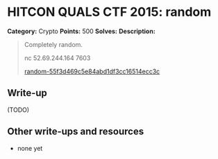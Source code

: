 # HITCON QUALS CTF 2015: random

**Category:** Crypto
**Points:** 500
**Solves:** 
**Description:**

> Completely random.
>
> nc 52.69.244.164 7603
> 
> [random-55f3d469c5e84abd1df3cc16514ecc3c](random-55f3d469c5e84abd1df3cc16514ecc3c)


## Write-up

(TODO)

## Other write-ups and resources

* none yet
